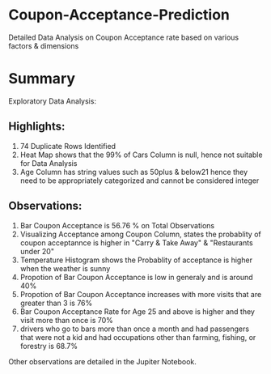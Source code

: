 # Coupon-Acceptance-Prediction
Detailed Data Analysis on Coupon Acceptance rate based on various factors & dimensions

# Summary

Exploratory Data Analysis:

## Highlights:

1. 74 Duplicate Rows Identified
2. Heat Map shows that the 99% of Cars Column is null, hence not suitable for Data Analysis
3. Age Column has string values such as 50plus & below21 hence they need to be appropriately categorized and cannot be considered integer

## Observations:

1. Bar Coupon Acceptance is 56.76 % on Total Observations
2. Visualizing Acceptance among Coupon Column, states the probablity of coupon acceptannce is higher in "Carry & Take Away" & "Restaurants under 20"
3. Temperature Histogram shows the Probablity of acceptance is higher when the weather is sunny
4. Propotion of Bar Coupon Acceptance is low in generaly and is around 40%
5. Propotion of Bar Coupon Acceptance increases with more visits that are greater than 3 is 76%
6. Bar Coupon Acceptance Rate for Age 25 and above is higher and they visit more than once is 70%
6. drivers who go to bars more than once a month and had passengers that were not a kid and had occupations other than farming, fishing, or forestry is 68.7%

Other observations are detailed in the Jupiter Notebook.

#
